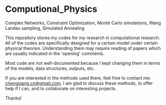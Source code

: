 # Computional_Physics
Complex Networks, Constraint Optimization, Monte Carlo simulations, Wang Landau sampling, Simulated Annealing

This repository stores my codes for my research in computational research. 
All of the codes are specifically designed for a certain model under certain physical theories. 
Understanding them may require reading of papers which are usually indicated in the 'opening' comments.

Most code are not well-documented because I kept changing them in terms of the models, data structures, outputs, etc.
 
If you are interested in the methods used there, feel free to contact me: chengxiang.cn@gmail.com.
I am glad to discuss these methods, to offer help if I can, and to collaborate on interesting projects.

Thanks!
